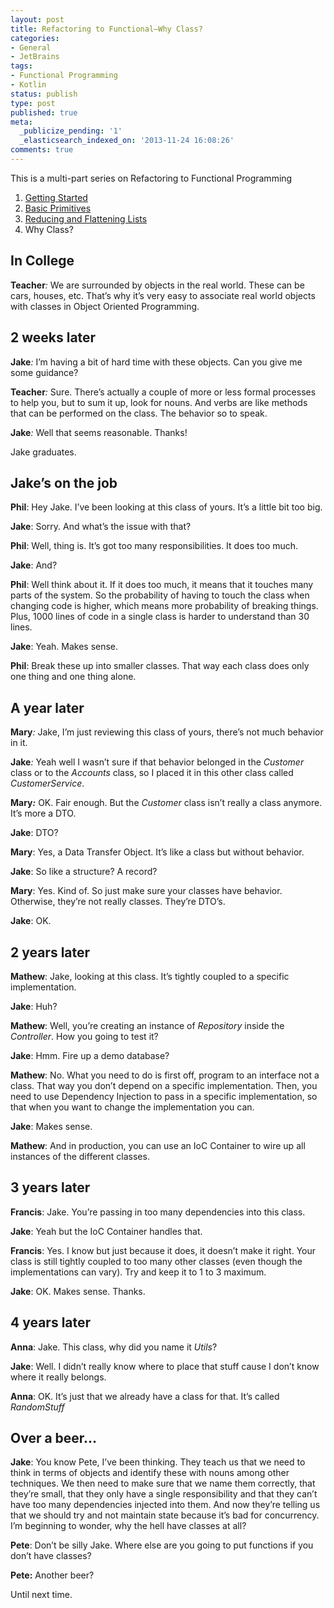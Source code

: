 ```yaml
---
layout: post
title: Refactoring to Functional–Why Class?
categories:
- General
- JetBrains
tags:
- Functional Programming
- Kotlin
status: publish
type: post
published: true
meta:
  _publicize_pending: '1'
  _elasticsearch_indexed_on: '2013-11-24 16:08:26'
comments: true
---
```

This is a multi-part series on Refactoring to Functional Programming
<ol>
	<li><a href="http://hadihariri.com/2013/10/14/refactoring-to-functional-getting-started/">Getting Started</a></li>
	<li><a href="http://hadihariri.com/2013/11/09/refactoring-to-functional-basic-primitives/">Basic Primitives</a></li>
	<li><a href="http://hadihariri.com/2013/11/18/refactoring-to-functional-reducing-and-flattening-lists/">Reducing and Flattening Lists</a></li>
	<li>Why Class?</li>
</ol>
<h2>In College</h2>
<strong>Teacher</strong><em>:</em> We are surrounded by objects in the real world. These can be cars, houses, etc. That’s why it’s very easy to associate real world objects with classes in Object Oriented Programming.
<h2>2 weeks later</h2>
<strong>Jake</strong><em>:</em> I’m having a bit of hard time with these objects. Can you give me some guidance?

<strong>Teacher</strong><em>:</em> Sure. There’s actually a couple of more or less formal processes to help you, but to sum it up, look for nouns. And verbs are like methods that can be performed on the class. The behavior so to speak.

<strong>Jake</strong><em>:</em> Well that seems reasonable. Thanks!

Jake graduates.
<h2>Jake’s on the job</h2>
<strong>Phil</strong>: Hey Jake. I’ve been looking at this class of yours. It’s a little bit too big.

<strong>Jake</strong>: Sorry. And what’s the issue with that?

<strong>Phil</strong>: Well, thing is. It’s got too many responsibilities. It does too much.

<strong>Jake</strong>: And?

<strong>Phil</strong>: Well think about it. If it does too much, it means that it touches many parts of the system. So the probability of having to touch the class when changing code is higher, which means more probability of breaking things. Plus, 1000 lines of code in a single class is harder to understand than 30 lines.

<strong>Jake</strong>: Yeah. Makes sense.

<strong>Phil</strong>: Break these up into smaller classes. That way each class does only one thing and one thing alone.
<h2>A year later</h2>
<strong>Mary</strong><em>:</em> Jake, I’m just reviewing this class of yours, there’s not much behavior in it.

<strong>Jake</strong><em>:</em> Yeah well I wasn’t sure if that behavior belonged in the <em>Customer</em> class or to the <em>Accounts</em> class, so I placed it in this other class called <em>CustomerService</em>.

<strong>Mary<em>:</em></strong> OK. Fair enough. But the <i>Customer </i>class isn’t really a class anymore. It’s more a DTO.

<strong>Jake</strong>: DTO?

<strong>Mary</strong>: Yes, a Data Transfer Object. It’s like a class but without behavior.

<strong>Jake</strong>: So like a structure? A record?

<strong>Mary</strong>: Yes. Kind of. So just make sure your classes have behavior. Otherwise, they’re not really classes. They’re DTO’s.

<strong>Jake</strong>: OK.
<h2>2 years later</h2>
<strong>Mathew</strong>: Jake, looking at this class. It’s tightly coupled to a specific implementation.

<strong>Jake</strong>: Huh?

<strong>Mathew</strong>: Well, you’re creating an instance of <em>Repository</em> inside the <em>Controller</em>. How you going to test it?

<strong>Jake</strong>: Hmm. Fire up a demo database?

<strong>Mathew</strong>: No. What you need to do is first off, program to an interface not a class. That way you don’t depend on a specific implementation. Then, you need to use Dependency Injection to pass in a specific implementation, so that when you want to change the implementation you can.

<strong>Jake</strong>: Makes sense.

<strong>Mathew</strong>: And in production, you can use an IoC Container to wire up all instances of the different classes.
<h2>3 years later</h2>
<strong>Francis</strong>: Jake. You’re passing in too many dependencies into this class.

<strong>Jake</strong>: Yeah but the IoC Container handles that.

<strong>Francis</strong>: Yes. I know but just because it does, it doesn’t make it right. Your class is still tightly coupled to too many other classes (even though the implementations can vary). Try and keep it to 1 to 3 maximum.

<strong>Jake</strong>: OK. Makes sense. Thanks.
<h2>4 years later</h2>
<strong>Anna</strong>: Jake. This class, why did you name it <em>Utils</em>?

<strong>Jake</strong>: Well. I didn’t really know where to place that stuff cause I don’t know where it really belongs.

<strong>Anna</strong>: OK. It’s just that we already have a class for that. It’s called <em>RandomStuff</em>
<h2>Over a beer…</h2>
<strong>Jake</strong>: You know Pete, I’ve been thinking. They teach us that we need to think in terms of objects and identify these with nouns among other techniques. We then need to make sure that we name them correctly, that they’re small, that they only have a single responsibility and that they can’t have too many dependencies injected into them. And now they’re telling us that we should try and not maintain state because it’s bad for concurrency. I’m beginning to wonder, why the hell have classes at all?

<strong>Pete</strong>: Don’t be silly Jake. Where else are you going to put functions if you don’t have classes?

<strong>Pete:</strong> Another beer?

Until next time.
